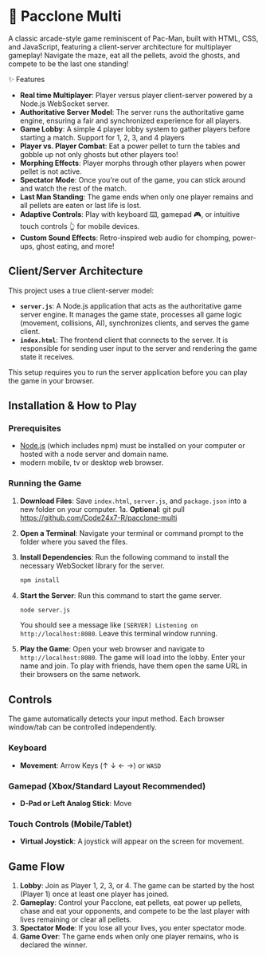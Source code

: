 # 👻 Pacclone Multi

A classic arcade-style game reminiscent of Pac-Man, built with HTML, CSS, and JavaScript, featuring a client-server architecture for multiplayer gameplay! Navigate the maze, eat all the pellets, avoid the ghosts, and compete to be the last one standing!

✨ Features

- **Real time Multiplayer**: Player versus player client-server powered by a Node.js WebSocket server.
- **Authoritative Server Model**: The server runs the authoritative game engine, ensuring a fair and synchronized experience for all players.
- **Game Lobby**: A simple 4 player lobby system to gather players before starting a match.  Support for 1, 2, 3, and 4 players
- **Player vs. Player Combat**: Eat a power pellet to turn the tables and gobble up not only ghosts but other players too!
- **Morphing Effects**: Player morphs through other players when power pellet is not active.
- **Spectator Mode**: Once you're out of the game, you can stick around and watch the rest of the match.
- **Last Man Standing**: The game ends when only one player remains and all pellets are eaten or last life is lost.
- **Adaptive Controls**: Play with keyboard ⌨️, gamepad 🎮, or intuitive touch controls 👆 for mobile devices.
- **Custom Sound Effects**: Retro-inspired web audio for chomping, power-ups, ghost eating, and more!

## Client/Server Architecture

This project uses a true client-server model:

- **`server.js`**: A Node.js application that acts as the authoritative game server engine. It manages the game state, processes all game logic (movement, collisions, AI), synchronizes clients, and serves the game client.
- **`index.html`**: The frontend client that connects to the server. It is responsible for sending user input to the server and rendering the game state it receives.

This setup requires you to run the server application before you can play the game in your browser.

## Installation & How to Play

### Prerequisites

- [Node.js](https://nodejs.org/) (which includes npm) must be installed on your computer or hosted with a node server and domain name.
- modern mobile, tv or desktop web browser.

### Running the Game

1. **Download Files**: Save `index.html`, `server.js`, and `package.json` into a new folder on your computer.
1a. **Optional**: git pull <https://github.com/Code24x7-R/pacclone-multi>


2. **Open a Terminal**: Navigate your terminal or command prompt to the folder where you saved the files.

3. **Install Dependencies**: Run the following command to install the necessary WebSocket library for the server.

    ```bash
    npm install
    ```

4. **Start the Server**: Run this command to start the game server.

    ```bash
    node server.js
    ```

    You should see a message like `[SERVER] Listening on http://localhost:8080`. Leave this terminal window running.

5. **Play the Game**: Open your web browser and navigate to `http://localhost:8080`. The game will load into the lobby. Enter your name and join. To play with friends, have them open the same URL in their browsers on the same network.

## Controls

The game automatically detects your input method. Each browser window/tab can be controlled independently.

### Keyboard

- **Movement**: Arrow Keys (↑ ↓ ← →) or `WASD`

### Gamepad (Xbox/Standard Layout Recommended)

- **D-Pad or Left Analog Stick**: Move

### Touch Controls (Mobile/Tablet)

- **Virtual Joystick**: A joystick will appear on the screen for movement.

## Game Flow

1. **Lobby**: Join as Player 1, 2, 3, or 4. The game can be started by the host (Player 1) once at least one player has joined.
2. **Gameplay**: Control your Pacclone, eat pellets, eat power up pellets, chase and eat your opponents, and compete to be the last player with lives remaining or clear all pellets.
3. **Spectator Mode**: If you lose all your lives, you enter spectator mode.
4. **Game Over**: The game ends when only one player remains, who is declared the winner.
